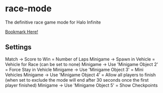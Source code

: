 # race-mode
The definitive race game mode for Halo Infinite

[Bookmark Here!](https://www.halowaypoint.com/en-gb/halo-infinite/ugc/modes/6ff26100-5290-4499-b51e-34e2a93de059)

## Settings
Match -> Score to Win = Number of Laps
Minigame -> Spawn in Vehicle = Vehicle for Race (can be set to none)
Minigame -> Use 'Minigame Object 2' = Force Stay in Vehicle
Minigame -> Use 'Minigame Object 3' = Mini Vehicles
Minigame -> Use 'Minigame Object 4' = Allow all players to finish (when set to exclude the mode will end after 30 seconds once the first player finished)
Minigame -> Use 'Minigame Object 5' = Show Checkpoints

